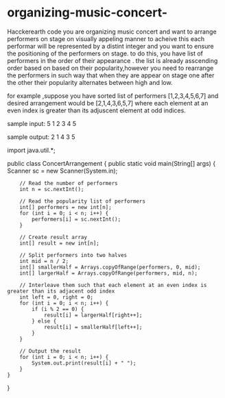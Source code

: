# organizing-music-concert-
Hacckerearth code
you are organizing music concert and want to arrange performers on stage on visually appeling manner 
to acheive this each performar will be represented by a distint integer and you want to ensure the positioning 
of the performers on stage. to do this, you have list of performers in the order of their appearance .
the list is already asscending order based on based on their popularity,however you need to rearrange 
the performers in such way that when they are appear on stage one after the other
their popularity alternates between high and low.
 
 for example ,suppose you have sorted list of performers [1,2,3,4,5,6,7] and desired arrangement would be [2,1,4,3,6,5,7]
 where each element at an even index is greater than its adjuscent element at odd indices.
 
 sample input: 
 5
 1 2 3 4 5 
 
 sample output:
 2 1 4 3 5 



 import java.util.*;

public class ConcertArrangement {
    public static void main(String[] args) {
        Scanner sc = new Scanner(System.in);
        
        // Read the number of performers
        int n = sc.nextInt();
        
        // Read the popularity list of performers
        int[] performers = new int[n];
        for (int i = 0; i < n; i++) {
            performers[i] = sc.nextInt();
        }
        
        // Create result array
        int[] result = new int[n];
        
        // Split performers into two halves
        int mid = n / 2;
        int[] smallerHalf = Arrays.copyOfRange(performers, 0, mid);
        int[] largerHalf = Arrays.copyOfRange(performers, mid, n);
        
        // Interleave them such that each element at an even index is greater than its adjacent odd index
        int left = 0, right = 0;
        for (int i = 0; i < n; i++) {
            if (i % 2 == 0) {
                result[i] = largerHalf[right++];
            } else {
                result[i] = smallerHalf[left++];
            }
        }
        
        // Output the result
        for (int i = 0; i < n; i++) {
            System.out.print(result[i] + " ");
        }
    }
}
